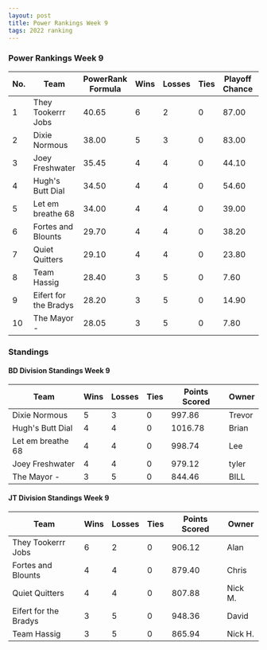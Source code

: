 ```yaml
---
layout: post
title: Power Rankings Week 9
tags: 2022 ranking
---
```


### Power Rankings Week 9

|   No. | Team                   |   PowerRank Formula |   Wins |   Losses |   Ties |   Playoff Chance |   Points Scored | Owner           |
|-------|------------------------|---------------------|--------|----------|--------|------------------|-----------------|-----------------|
|     1 | They Tookerrr Jobs     |               40.65 |      6 |        2 |      0 |            87.00 |          906.12 | Alan       |
|     2 | Dixie Normous          |               38.00 |      5 |        3 |      0 |            83.00 |          997.86 | Trevor   |
|     3 | Joey Freshwater        |               35.45 |      4 |        4 |      0 |            44.10 |          979.12 | tyler     |
|     4 | Hugh's  Butt Dial      |               34.50 |      4 |        4 |      0 |            54.60 |         1016.78 | Brian     |
|     5 | Let em breathe 68      |               34.00 |      4 |        4 |      0 |            39.00 |          998.74 | Lee       |
|     6 | Fortes and Blounts     |               29.70 |      4 |        4 |      0 |            38.20 |          879.40 | Chris    |
|     7 | Quiet Quitters         |               29.10 |      4 |        4 |      0 |            23.80 |          807.88 | Nick M.      |
|     8 | Team  Hassig           |               28.40 |      3 |        5 |      0 |             7.60 |          865.94 | Nick H.     |
|     9 | Eifert  for the Bradys |               28.20 |      3 |        5 |      0 |            14.90 |          948.36 | David   |
|    10 | The Mayor -            |               28.05 |      3 |        5 |      0 |             7.80 |          844.46 | BILL      |

### Standings

#### BD Division Standings Week 9

| Team              |   Wins |   Losses |   Ties |   Points Scored | Owner           |
|-------------------|--------|----------|--------|-----------------|-----------------|
| Dixie Normous     |      5 |        3 |      0 |          997.86 | Trevor   |
| Hugh's  Butt Dial |      4 |        4 |      0 |         1016.78 | Brian     |
| Let em breathe 68 |      4 |        4 |      0 |          998.74 | Lee       |
| Joey Freshwater   |      4 |        4 |      0 |          979.12 | tyler     |
| The Mayor -       |      3 |        5 |      0 |          844.46 | BILL      |

#### JT Division Standings Week 9

| Team                   |   Wins |   Losses |   Ties |   Points Scored | Owner          |
|------------------------|--------|----------|--------|-----------------|----------------|
| They Tookerrr Jobs     |      6 |        2 |      0 |          906.12 | Alan      |
| Fortes and Blounts     |      4 |        4 |      0 |          879.40 | Chris   |
| Quiet Quitters         |      4 |        4 |      0 |          807.88 | Nick M.     |
| Eifert  for the Bradys |      3 |        5 |      0 |          948.36 | David  |
| Team  Hassig           |      3 |        5 |      0 |          865.94 | Nick H.    |
